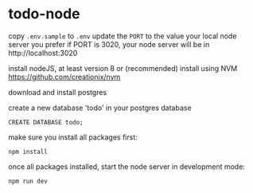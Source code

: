 # todo-node

copy `.env.sample` to `.env`
update the `PORT` to the value your local node server you prefer
if PORT is 3020, your node server will be in http://localhost:3020

install nodeJS, at least version 8
or (recommended) install using NVM https://github.com/creationix/nvm

download and install postgres

create a new database 'todo' in your postgres database
```
CREATE DATABASE todo;
```

make sure you install all packages first:
```
npm install
```

once all packages installed,
start the node server in development mode:
```
npm run dev
```

